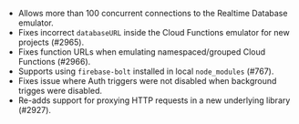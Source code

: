 - Allows more than 100 concurrent connections to the Realtime Database emulator.
- Fixes incorrect `databaseURL` inside the Cloud Functions emulator for new projects (#2965).
- Fixes function URLs when emulating namespaced/grouped Cloud Functions (#2966).
- Supports using `firebase-bolt` installed in local `node_modules` (#767).
- Fixes issue where Auth triggers were not disabled when background trigges were disabled.
- Re-adds support for proxying HTTP requests in a new underlying library (#2927).
